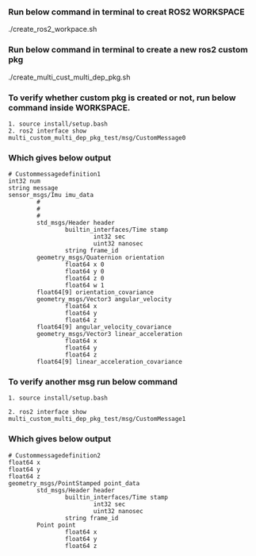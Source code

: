 ### Run below command in terminal to creat ROS2 WORKSPACE
./create_ros2_workpace.sh 


### Run below command in terminal to create a new ros2 custom pkg
./create_multi_cust_multi_dep_pkg.sh 

### To verify whether custom pkg is created or not, run below command inside WORKSPACE.
```
1. source install/setup.bash
2. ros2 interface show multi_custom_multi_dep_pkg_test/msg/CustomMessage0
```


### Which gives below output
```
# Custommessagedefinition1
int32 num
string message
sensor_msgs/Imu imu_data
        #
        #
        #
        std_msgs/Header header
                builtin_interfaces/Time stamp
                        int32 sec
                        uint32 nanosec
                string frame_id
        geometry_msgs/Quaternion orientation
                float64 x 0
                float64 y 0
                float64 z 0
                float64 w 1
        float64[9] orientation_covariance
        geometry_msgs/Vector3 angular_velocity
                float64 x
                float64 y
                float64 z
        float64[9] angular_velocity_covariance
        geometry_msgs/Vector3 linear_acceleration
                float64 x
                float64 y
                float64 z
        float64[9] linear_acceleration_covariance
```
### To verify another msg run below command
```
1. source install/setup.bash

2. ros2 interface show multi_custom_multi_dep_pkg_test/msg/CustomMessage1
```

### Which gives below output
```
# Custommessagedefinition2
float64 x
float64 y
float64 z
geometry_msgs/PointStamped point_data
        std_msgs/Header header
                builtin_interfaces/Time stamp
                        int32 sec
                        uint32 nanosec
                string frame_id
        Point point
                float64 x
                float64 y
                float64 z
```


